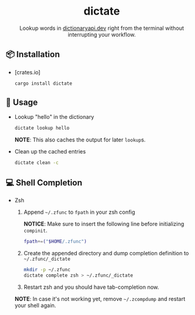 <div align="center">

# dictate

Lookup words in [dictionaryapi.dev][dictionaryapi] right from the terminal
without interrupting your workflow.

[dictionaryapi]: https://dictionaryapi.dev/

</div>

## 📦 Installation

-   [crates.io]

    ```bash
    cargo install dictate
    ```

## 🚀 Usage

-   Lookup "hello" in the dictionary

    ```bash
    dictate lookup hello
    ```

    **NOTE**: This also caches the output for later `lookup`s.

-   Clean up the cached entries

    ```bash
    dictate clean -c
    ```

## 💻 Shell Completion

-   Zsh

    1. Append `~/.zfunc` to `fpath` in your zsh config

        **NOTICE**: Make sure to insert the following line before initializing
        `compinit`.

        ```bash
        fpath+=("$HOME/.zfunc")
        ```

    2. Create the appended directory and dump completion definition to
       `~/.zfunc/_dictate`

        ```bash
        mkdir -p ~/.zfunc
        dictate complete zsh > ~/.zfunc/_dictate
        ```

    3. Restart zsh and you should have tab-completion now.

    **NOTE**: In case it's not working yet, remove `~/.zcompdump` and restart
    your shell again.
